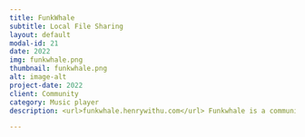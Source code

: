 ```yaml
---
title: FunkWhale
subtitle: Local File Sharing
layout: default
modal-id: 21
date: 2022
img: funkwhale.png
thumbnail: funkwhale.png
alt: image-alt
project-date: 2022
client: Community
category: Music player
description: <url>funkwhale.henrywithu.com</url> Funkwhale is a community-driven project that lets you listen and share music and audio within a decentralized, open network.

---
```

